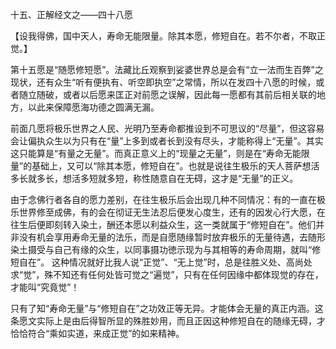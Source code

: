 十五、正解经文之——四十八愿

   【设我得佛，国中天人，寿命无能限量。除其本愿，修短自在。若不尔者，不取正觉。】

​     第十五愿是“随愿修短愿”。法藏比丘观察到娑婆世界总是会有“立一法而生百弊”之现状，还有众生“听有便执有、听空即执空”之常情，所以在发四十八愿的时候，或者随立随破，或者以后愿来匡正对前愿之误解，因此每一愿都有其前后相关联的地方，以此来保障愿海功德之圆满无漏。

​     前面几愿将极乐世界之人民、光明乃至寿命都推设到不可思议的“尽量”，但这容易会让偏执众生以为只有在“量”上多到或者长到没有尽头，才能称得上“无量”。其实这只能算是“有量之无量”。而真正意义上的“现量之无量”，则是在“寿命无能限量”的基础上，又可以“除其本愿，修短自在”。也就是说往生极乐的天人菩萨想活多长就多长，想活多短就多短，称性随意自在无碍，这才是“无量”的正义。

​     由于念佛行者各自的愿力差别，在往生极乐后会出现几种不同情况：有的一直在极乐世界修至成佛，有的会在彻证无生法忍后便发心度生，还有的因发心行大愿，在往生后便即刻转入染土，酬还本愿以利益众生，这一类就属于“修短自在”。他们并非没有机会享用寿命无量的法乐，而是自愿随缘暂时放弃极乐的无量待遇，去随形染土摄受与自己有缘的众生，以同事摄功徳示现为与其相等的寿命周期，就叫“修短自在”。 这种情况就好比我人说“正觉”、“无上觉”时，总是往胜义处、高尚处求“觉”，殊不知还有任何处皆可觉之“遍觉”，只有在任何因缘中都体现觉的存在，才能叫“究竟觉”！ 

​    只有了知“寿命无量”与“修短自在”之功效正等无异。才能体会无量的真正内涵。这条愿文实际上是由后得智所显的殊胜妙用，而且正因这种修短自在的随缘无碍，才恰恰符合“乘如实道，来成正觉”的如来精神。